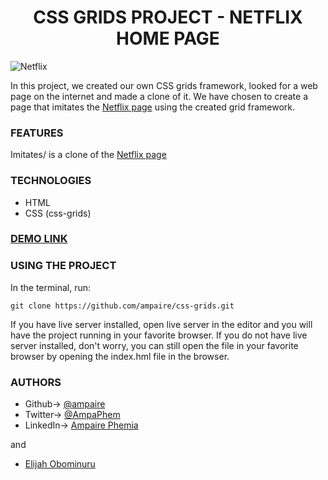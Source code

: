 <h1 align = 'center'> CSS GRIDS PROJECT - NETFLIX HOME PAGE</h1>

![Netflix](captured.gif)

In this project, we created our own CSS grids framework, looked for a web page on the internet and made a clone of it. 
We have chosen to create a page that imitates the [Netflix page](https://www.netflix.com/ng/) using the created grid framework. 

### FEATURES
Imitates/ is a clone of the [Netflix page](https://www.netflix.com/ng/) 


### TECHNOLOGIES
- HTML
- CSS (css-grids)


### [DEMO LINK](https://raw.githack.com/ampaire/css-grids/ft-css-grids/index.html)


### USING THE PROJECT
In the terminal, run:
```
git clone https://github.com/ampaire/css-grids.git
```
If you have live server installed, open live server in the editor and you will have the project running in your favorite browser. If you do not have live server installed, don't worry, you can still open the file in your favorite browser by opening the index.hml file in the browser.

### AUTHORS
- Github-> [@ampaire](https://github.com/ampaire)
- Twitter-> [@AmpaPhem](https://twitter.com/AmpaPhem)
- LinkedIn-> [Ampaire Phemia](https://www.linkedin.com/in/phemia)

 and 
 - [Elijah Obominuru](https://github.com/Elijahscriptdev)
